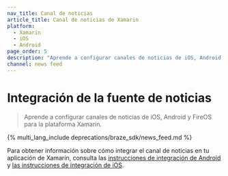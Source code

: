 ```yaml
---
nav_title: Canal de noticias
article_title: Canal de noticias de Xamarin
platform: 
  - Xamarin
  - iOS
  - Android
page_order: 5
description: "Aprende a configurar canales de noticias de iOS, Android y FireOS para la plataforma Xamarin."
channel: news feed 
---
```


# Integración de la fuente de noticias

> Aprende a configurar canales de noticias de iOS, Android y FireOS para la plataforma Xamarin.

{% multi_lang_include deprecations/braze_sdk/news_feed.md %}

Para obtener información sobre cómo integrar el canal de noticias en tu aplicación de Xamarin, consulta las [instrucciones de integración de Android]({{site.baseurl}}/developer_guide/platform_integration_guides/android/news_feed/integration/) y [las instrucciones de integración de iOS]({{site.baseurl}}/developer_guide/platform_integration_guides/legacy_sdks/ios/news_feed/integration).

